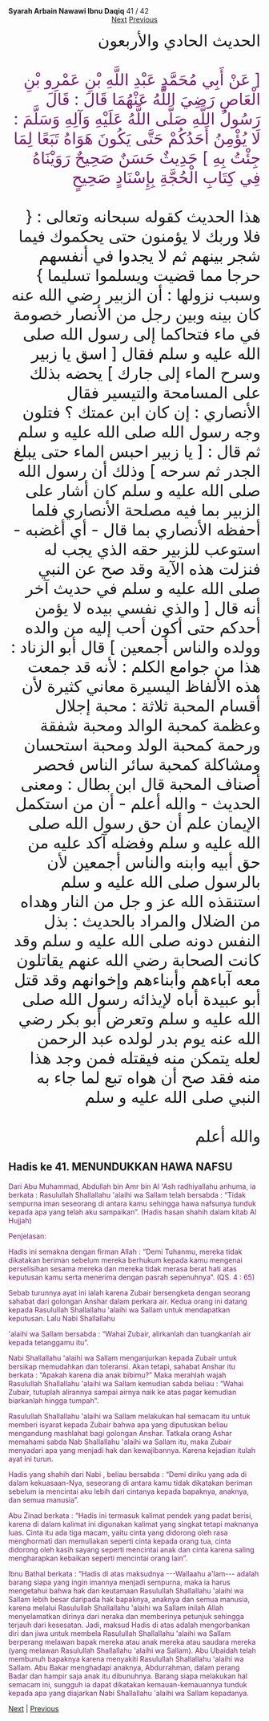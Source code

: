 <tr><td align=center><b>Syarah Arbain Nawawi Ibnu Daqiq</b> 41 / 42<br></td></tr><tr><td valign=top><center><a href='42'>Next</a>   <a href='40'>Previous</a></center><section class='nass'><p lang='ar' dir='rtl' align=right><font size=6> الحديث الحادي والأربعون <br />
<br />
<font color="#77216F">[ عَنْ أَبِي مُحَمَّدٍ عَبْدِ اللَّهِ بْنِ عَمْرِو بْنِ الْعَاصِ رَضِيَ اللَّهُ عَنْهُمَا قَالَ : قَالَ رَسُولُ اللَّهِ صَلَّى اللَّهُ عَلَيْهِ وَآلِهِ وَسَلَّمَ : لَا يُؤْمِنُ أَحَدُكُمْ حَتَّى يَكُونَ هَوَاهُ تَبَعًا لِمَا جِئْتُ بِهِ ] حَدِيثٌ حَسَنٌ صَحِيحٌ رَوَيْنَاهُ فِي كِتَابِ الْحُجَّةِ بِإِسْنَادٍ صَحِيحٍ</font> <br />
<br />
هذا الحديث كقوله سبحانه وتعالى : { فلا وربك لا يؤمنون حتى يحكموك فيما شجر بينهم ثم لا يجدوا في أنفسهم حرجا مما قضيت ويسلموا تسليما } وسبب نزولها : أن الزبير رضي الله عنه كان بينه وبين رجل من الأنصار خصومة في ماء فتحاكما إلى رسول الله صلى الله عليه و سلم فقال [ اسق يا زبير وسرح الماء إلى جارك ] يحضه بذلك على المسامحة والتيسير فقال الأنصاري : إن كان ابن عمتك ؟ فتلون وجه رسول الله صلى الله عليه و سلم ثم قال : [ يا زبير احبس الماء حتى يبلغ الجدر ثم سرحه ] وذلك أن رسول الله صلى الله عليه و سلم كان أشار على الزبير بما فيه مصلحة الأنصاري فلما أحفظه الأنصاري بما قال - أي أغضبه - استوعب للزبير حقه الذي يجب له فنزلت هذه الآية وقد صح عن النبي صلى الله عليه و سلم في حديث آخر أنه قال [ والذي نفسي بيده لا يؤمن أحدكم حتى أكون أحب إليه من والده وولده والناس أجمعين ] قال أبو الزناد : هذا من جوامع الكلم : لأنه قد جمعت هذه الألفاظ اليسيرة معاني كثيرة لأن أقسام المحبة ثلاثة : محبة إجلال وعظمة كمحبة الوالد ومحبة شفقة ورحمة كمحبة الولد ومحبة استحسان ومشاكلة كمحبة سائر الناس فحصر أصناف المحبة قال ابن بطال : ومعنى الحديث - والله أعلم - أن من استكمل الإيمان علم أن حق رسول الله صلى الله عليه و سلم وفضله آكد عليه من حق أبيه وابنه والناس أجمعين لأن بالرسول صلى الله عليه و سلم استنقذه الله عز و جل من النار وهداه من الضلال والمراد بالحديث : بذل النفس دونه صلى الله عليه و سلم وقد كانت الصحابة رضي الله عنهم يقاتلون معه آباءهم وأبناءهم وإخوانهم وقد قتل أبو عبيدة أباه لإيذائه رسول الله صلى الله عليه و سلم وتعرض أبو بكر رضي الله عنه يوم بدر لولده عبد الرحمن لعله يتمكن منه فيقتله فمن وجد هذا منه فقد صح أن هواه تبع لما جاء به النبي صلى الله عليه و سلم <br />
<br />
والله أعلم <br />
</font></p></section>

<div markdown="1">

## Hadis ke 41. MENUNDUKKAN HAWA NAFSU

<font color="#77216F">
Dari Abu Muhammad, Abdullah bin Amr bin Al 'Ash radhiyallahu anhuma, ia berkata : Rasulullah Shallallahu 'alaihi wa Sallam telah bersabda : “Tidak sempurna iman seseorang di antara kamu sehingga hawa nafsunya tunduk kepada apa yang telah aku sampaikan”. (Hadis hasan shahih dalam kitab Al Hujjah)

Penjelasan:

Hadis ini semakna dengan firman Allah : “Demi Tuhanmu, mereka tidak dikatakan beriman sebelum mereka berhukum kepada kamu mengenai perselisihan sesama mereka dan mereka tidak merasa berat hati atas keputusan kamu serta menerima dengan pasrah sepenuhnya”. (QS. 4 : 65)

Sebab turunnya ayat ini ialah karena Zubair bersengketa dengan seorang sahabat dari golongan Anshar dalam perkara air. Kedua orang ini datang kepada Rasulullah Shallallahu 'alaihi wa Sallam untuk mendapatkan keputusan. Lalu Nabi Shallallahu

'alaihi wa Sallam bersabda : “Wahai Zubair, alirkanlah dan tuangkanlah air kepada tetanggamu itu”.

Nabi Shallallahu 'alaihi wa Sallam menganjurkan kepada Zubair untuk bersikap memudahkan dan toleransi. Akan tetapi, sahabat Anshar itu berkata : “Apakah karena dia  anak  bibimu?”  Maka  merahlah  wajah  Rasulullah Shallallahu 'alaihi  wa  Sallam kemudian sabda beliau : “Wahai Zubair, tutuplah alirannya sampai airnya naik ke atas pagar kemudian biarkanlah hingga tumpah”.

Rasulullah Shallallahu 'alaihi wa Sallam melakukan hal semacam itu untuk memberi isyarat kepada Zubair bahwa apa yang diputuskan beliau mengandung mashlahat bagi golongan Anshar. Tatkala orang Ashar memahami sabda Nab Shallallahu 'alaihi wa Sallam itu, maka Zubair menyadari apa yang menjadi hak dan kewajibannya. Karena kejadian itulah ayat ini turun.

Hadis yang shahih dari Nabi , beliau bersabda : “Demi diriku yang ada di dalam kekuasaan-Nya, seseorang di antara kamu tidak dikatakan beriman sebelum ia mencintai aku lebih dari cintanya kepada bapaknya, anaknya, dan semua manusia”.

Abu Zinad berkata : “Hadis ini termasuk kalimat pendek yang padat berisi, karena di dalam kalimat ini digunakan kalimat yang singkat tetapi maknanya luas. Cinta itu ada tiga macam, yaitu cinta yang didorong oleh rasa menghormati dan memuliakan seperti cinta kepada orang tua, cinta didorong oleh kasih sayang seperti mencintai anak dan cinta karena saling mengharapkan kebaikan seperti mencintai orang lain”.

Ibnu Bathal berkata : “Hadis di atas maksudnya ---Wallaahu a'lam--- adalah barang siapa yang ingin imannya menjadi sempurna, maka ia harus mengetahui bahwa hak dan keutamaan Rasulullah Shallallahu 'alaihi wa Sallam lebih besar daripada hak bapaknya, anaknya dan semua manusia, karena melalui Rasulullah Shallallahu 'alaihi wa Sallam inilah Allah menyelamatkan dirinya dari neraka dan memberinya petunjuk sehingga terjauh dari kesesatan. Jadi, maksud Hadis di atas adalah mengorbankan diri dan jiwa untuk membela Rasulullah Shallallahu 'alaihi wa Sallam berperang melawan bapak mereka atau anak mereka atau saudara mereka (yang melawan Rasulullah Shallallahu 'alaihi wa Sallam). Abu Ubaidah telah membunuh bapaknya karena menyakiti Rasulullah Shallallahu 'alaihi wa Sallam. Abu Bakar menghadapi anaknya, Abdurrahman, dalam perang Badar dan hampir saja anak itu dibunuhnya. Barang siapa melakukan  hal  semacam  ini,  sungguh  ia  dapat  dikatakan  kemauan-kemauannya tunduk kepada apa yang diajarkan Nabi Shallallahu 'alaihi wa Sallam kepadanya.
</font>

[Next](42) | [Previous](40)
</div>
